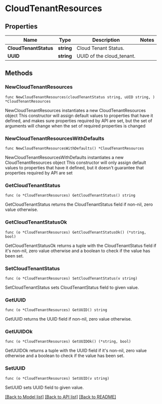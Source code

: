 # CloudTenantResources

## Properties

Name | Type | Description | Notes
------------ | ------------- | ------------- | -------------
**CloudTenantStatus** | **string** | Cloud Tenant Status. | 
**UUID** | **string** | UUID of the cloud_tenant. | 

## Methods

### NewCloudTenantResources

`func NewCloudTenantResources(cloudTenantStatus string, uUID string, ) *CloudTenantResources`

NewCloudTenantResources instantiates a new CloudTenantResources object
This constructor will assign default values to properties that have it defined,
and makes sure properties required by API are set, but the set of arguments
will change when the set of required properties is changed

### NewCloudTenantResourcesWithDefaults

`func NewCloudTenantResourcesWithDefaults() *CloudTenantResources`

NewCloudTenantResourcesWithDefaults instantiates a new CloudTenantResources object
This constructor will only assign default values to properties that have it defined,
but it doesn't guarantee that properties required by API are set

### GetCloudTenantStatus

`func (o *CloudTenantResources) GetCloudTenantStatus() string`

GetCloudTenantStatus returns the CloudTenantStatus field if non-nil, zero value otherwise.

### GetCloudTenantStatusOk

`func (o *CloudTenantResources) GetCloudTenantStatusOk() (*string, bool)`

GetCloudTenantStatusOk returns a tuple with the CloudTenantStatus field if it's non-nil, zero value otherwise
and a boolean to check if the value has been set.

### SetCloudTenantStatus

`func (o *CloudTenantResources) SetCloudTenantStatus(v string)`

SetCloudTenantStatus sets CloudTenantStatus field to given value.


### GetUUID

`func (o *CloudTenantResources) GetUUID() string`

GetUUID returns the UUID field if non-nil, zero value otherwise.

### GetUUIDOk

`func (o *CloudTenantResources) GetUUIDOk() (*string, bool)`

GetUUIDOk returns a tuple with the UUID field if it's non-nil, zero value otherwise
and a boolean to check if the value has been set.

### SetUUID

`func (o *CloudTenantResources) SetUUID(v string)`

SetUUID sets UUID field to given value.



[[Back to Model list]](../README.md#documentation-for-models) [[Back to API list]](../README.md#documentation-for-api-endpoints) [[Back to README]](../README.md)


